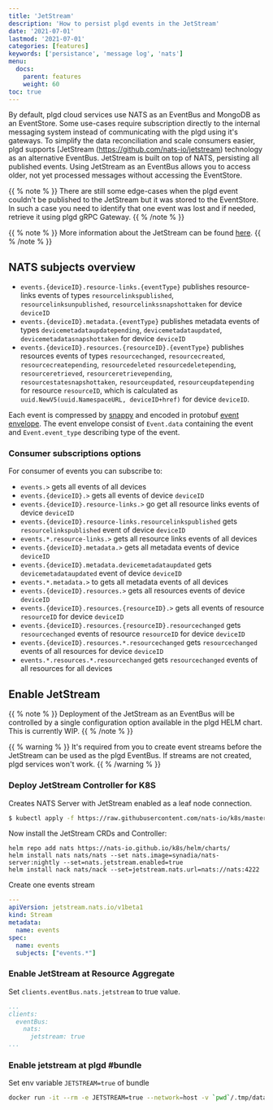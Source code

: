 ```yaml
---
title: 'JetStream'
description: 'How to persist plgd events in the JetStream'
date: '2021-07-01'
lastmod: '2021-07-01'
categories: [features]
keywords: ['persistance', 'message log', 'nats']
menu:
  docs:
    parent: features
    weight: 60
toc: true
---
```


By default, plgd cloud services use NATS as an EventBus and MongoDB as an EventStore. Some use-cases require subscription directly to the internal messaging system instead of communicating with the plgd using it's gateways. To simplify the data reconciliation and scale consumers easier, plgd supports [JetStream
(https://github.com/nats-io/jetstream) technology as an alternative EventBus. JetStream is built on top of NATS, persisting all published events. Using JetStream as an EventBus allows you to access older, not yet processed messages without accessing the EventStore.

{{ % note % }}
There are still some edge-cases when the plgd event couldn't be published to the JetStream but it was stored to the EventStore. In such a case you need to identify that one event was lost and if needed, retrieve it using plgd gRPC Gateway.
{{ % /note % }}

{{ % note % }}
More information about the JetStream can be found [here](https://docs.nats.io/jetstream).
{{ % /note % }}


## NATS subjects overview
- `events.{deviceID}.resource-links.{eventType}` publishes resource-links events of types `resourcelinkspublished`, `resourcelinksunpublished`,
`resourcelinkssnapshottaken` for device `deviceID`
- `events.{deviceID}.metadata.{eventType}` publishes metadata events of types `devicemetadataupdatepending`, `devicemetadataupdated`,
`devicemetadatasnapshottaken` for device `deviceID`
- `events.{deviceID}.resources.{resourceID}.{eventType}` publishes resources events of types `resourcechanged`, `resourcecreated`,
`resourcecreatepending`, `resourcedeleted` `resourcedeletepending`, `resourceretrieved`, `resourceretrievepending`, `resourcestatesnapshottaken`, `resourceupdated`, `resourceupdatepending` for resource `resourceID`, which is calculated as `uuid.NewV5(uuid.NamespaceURL, deviceID+href)` for device `deviceID`.

Each event is compressed by [snappy](https://github.com/google/snappy) and encoded in protobuf [event envelope](https://github.com/plgd-dev/cloud/blob/v2/resource-aggregate/cqrs/eventbus/pb/eventbus.proto). The event envelope consist of `Event.data` containing the event and `Event.event_type` describing type of the event.

### Consumer subscriptions options
For consumer of events you can subscribe to:
- `events.>` gets all events of all devices
- `events.{deviceID}.>` gets all events of device `deviceID`
- `events.{deviceID}.resource-links.>` go get all resource links events of device `deviceID`
- `events.{deviceID}.resource-links.resourcelinkspublished` gets `resourcelinkspublished` event of device `deviceID`
- `events.*.resource-links.>` gets all resource links events of all devices
- `events.{deviceID}.metadata.>` gets all metadata events of device `deviceID`
- `events.{deviceID}.metadata.devicemetadataupdated` gets `devicemetadataupdated` event of device `deviceID`
- `events.*.metadata.>` to gets all metadata events of all devices
- `events.{deviceID}.resources.>` gets all resources events of device `deviceID`
- `events.{deviceID}.resources.{resourceID}.>` gets all events of resource `resourceID` for device `deviceID`
- `events.{deviceID}.resources.{resourceID}.resourcechanged` gets `resourcechanged` events of resource `resourceID` for device `deviceID`
- `events.{deviceID}.resources.*.resourcechanged` gets `resourcechanged` events of all resources for device `deviceID`
- `events.*.resources.*.resourcechanged` gets `resourcechanged` events of all resources for all devices

## Enable JetStream
{{ % note % }}
Deployment of the JetStream as an EventBus will be controlled by a single configuration option available in the plgd HELM chart. This is currently WIP. 
{{ % /note % }}

{{ % warning % }}
It's required from you to create event streams before the JetStream can be used as the plgd EventBus. If streams are not created, plgd services won't work.
{{ % /warning % }}

### Deploy JetStream Controller for K8S
Creates NATS Server with JetStream enabled as a leaf node connection.

```bash
$ kubectl apply -f https://raw.githubusercontent.com/nats-io/k8s/master/nats-server/nats-js-leaf.yml
```

Now install the JetStream CRDs and Controller:
``` 
helm repo add nats https://nats-io.github.io/k8s/helm/charts/
helm install nats nats/nats --set nats.image=synadia/nats-server:nightly --set=nats.jetstream.enabled=true
helm install nack nats/nack --set=jetstream.nats.url=nats://nats:4222
```

Create one events stream
```yaml
---
apiVersion: jetstream.nats.io/v1beta1
kind: Stream
metadata:
  name: events
spec:
  name: events
  subjects: ["events.*"]
```

### Enable JetStream at Resource Aggregate

Set `clients.eventBus.nats.jetstream` to true value.
```yaml
...
clients:
  eventBus:
    nats:
      jetstream: true
...
```

### Enable jetstream at plgd #bundle
Set env variable `JETSTREAM=true` of bundle

```bash
docker run -it --rm -e JETSTREAM=true --network=host -v `pwd`/.tmp/data:/data plgd/bundle:v2next)
```

